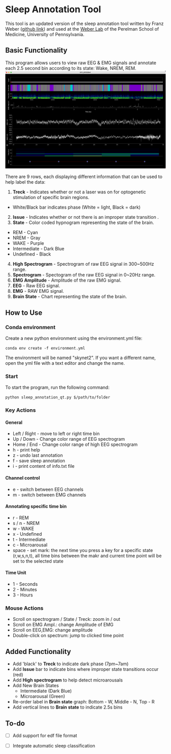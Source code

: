 # Sleep Annotation Tool

This tool is an updated version of the sleep annotation tool written by Franz Weber ([github link](https://github.com/tortugar/Lab)) and used at the [Weber Lab](https://www.med.upenn.edu/weberlab/) of the Perelman School of Medicine, University of Pennsylvania.

## Basic Functionality

This program allows users to view raw EEG & EMG signals and annotate each 2.5 second bin according to its state: Wake, NREM, REM.
![alt text](https://github.com/parksu111/sleep-annotation/blob/main/img/gui.png)

There are 9 rows, each displaying different information that can be used to help label the data:
1. **Treck** - Indicates whether or not a laser was on for optogenetic stimulation of specific brain regions.
  * White/Black bar indicates phase (White = light, Black = dark)
2. **Issue** - Indicates whether or not there is an improper state transition .
3. **State** - Color coded hypnogram representing the state of the brain.
  * REM - Cyan
  * NREM - Gray
  * WAKE - Purple
  * Intermediate - Dark Blue
  * Undefined - Black
4. **High Spectrogram** - Spectrogram of raw EEG signal in 300~500Hz range.
5. **Spectrogram** - Spectogram of the raw EEG signal in 0~20Hz range.
6. **EMG Amplitude** - Amplitude of the raw EMG signal.
7. **EEG** - Raw EEG signal.
8. **EMG** - RAW EMG signal.
9. **Brain State** - Chart representing the state of the brain.

## How to Use

### Conda environment
Create a new python environment using the environment.yml file:
```
conda env create -f environment.yml
```
The environment will be named "skynet2". If you want a different name, open the yml file with a text editor and change the name.

### Start
To start the program, run the following command:
```
python sleep_annotation_qt.py $/path/to/folder
```

### Key Actions
#### General
* Left / Right - move to left or right time bin
* Up / Down - Change color range of EEG spectrogram
* Home / End - Change color range of high EEG spectrogram
* h - print help
* z - undo last annotation
* f - save sleep annotation
* i - print content of info.txt file
#### Channel control
* e - switch between EEG channels
* m - switch between EMG channels
#### Annotating specific time bin
* r - REM
* s / n - NREM
* w - WAKE
* x - Undefined
* t - Intermediate
* c - Microarousal
* space - set mark: the next time you press a key for a specific 
  state (r,w,s,n,t), all time bins between the makr and current time point
  will be set to the selected state
#### Time Unit
* 1 - Seconds
* 2 - Minutes
* 3 - Hours

### Mouse Actions
* Scroll on spectrogram / State / Treck: zoom in / out
* Scroll on EMG Ampl.: change Amplitude of EMG
* Scroll on EEG,EMG: change amplitude
* Double-click on spectrum: jump to clicked time point


## Added Functionality
* Add 'black' to **Treck** to indicate dark phase (7pm~7am)
* Add **Issue** bar to indicate bins where improper state transitions occur (red)
* Add **High spectrogram** to help detect microarousals
* Add New Brain States
  * Intermediate (Dark Blue)
  * Microarousal (Green)
* Re-order label in **Brain state** graph: Bottom - W, Middle - N, Top - R
* Add vertical lines to **Brain state** to indicate 2.5s bins

## To-do
- [ ] Add support for edf file format
- [ ] Integrate automatic sleep classification


